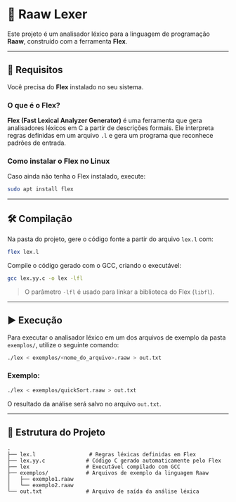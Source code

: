 # 🦖 Raaw Lexer

Este projeto é um analisador léxico para a linguagem de programação **Raaw**, construído com a ferramenta **Flex**.

---

## 🔧 Requisitos

Você precisa do **Flex** instalado no seu sistema.

### O que é o Flex?

**Flex (Fast Lexical Analyzer Generator)** é uma ferramenta que gera analisadores léxicos em C a partir de descrições formais. Ele interpreta regras definidas em um arquivo `.l` e gera um programa que reconhece padrões de entrada.

### Como instalar o Flex no Linux

Caso ainda não tenha o Flex instalado, execute:

```bash
sudo apt install flex
```

---

## 🛠️ Compilação

Na pasta do projeto, gere o código fonte a partir do arquivo `lex.l` com:

```bash
flex lex.l
```

Compile o código gerado com o GCC, criando o executável:

```bash
gcc lex.yy.c -o lex -lfl
```

> O parâmetro `-lfl` é usado para linkar a biblioteca do Flex (`libfl`).

---

## ▶️ Execução

Para executar o analisador léxico em um dos arquivos de exemplo da pasta `exemplos/`, utilize o seguinte comando:

```bash
./lex < exemplos/<nome_do_arquivo>.raaw > out.txt
```

### Exemplo:

```bash
./lex < exemplos/quickSort.raaw > out.txt
```

O resultado da análise será salvo no arquivo `out.txt`.

---

## 📁 Estrutura do Projeto

```
.
├── lex.l                 # Regras léxicas definidas em Flex
├── lex.yy.c             # Código C gerado automaticamente pelo Flex
├── lex                  # Executável compilado com GCC
├── exemplos/            # Arquivos de exemplo da linguagem Raaw
│   ├── exemplo1.raaw
│   └── exemplo2.raaw
└── out.txt              # Arquivo de saída da análise léxica
```
